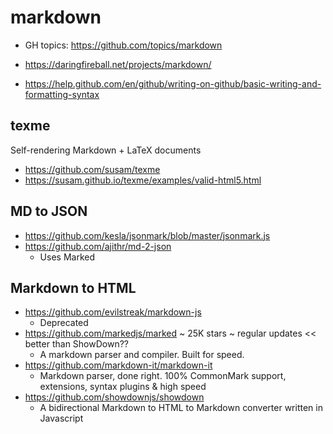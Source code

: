 # markdown


* GH topics: https://github.com/topics/markdown
* https://daringfireball.net/projects/markdown/

* https://help.github.com/en/github/writing-on-github/basic-writing-and-formatting-syntax

## texme

Self-rendering Markdown + LaTeX documents

* https://github.com/susam/texme
* https://susam.github.io/texme/examples/valid-html5.html



## MD to JSON

* https://github.com/kesla/jsonmark/blob/master/jsonmark.js
* https://github.com/ajithr/md-2-json
	* Uses Marked

## Markdown to HTML

* https://github.com/evilstreak/markdown-js
	* Deprecated
* https://github.com/markedjs/marked ~ 25K stars ~ regular updates << better than ShowDown??
	* A markdown parser and compiler. Built for speed.
* https://github.com/markdown-it/markdown-it
	* Markdown parser, done right. 100% CommonMark support, extensions, syntax plugins & high speed
* https://github.com/showdownjs/showdown
	* A bidirectional Markdown to HTML to Markdown converter written in Javascript

